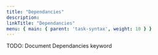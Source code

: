 ```yaml
---
title: "Dependancies"
description:
linkTitle: "Dependancies"
menu: { main: { parent: 'task-syntax', weight: 10 } }
---
```


TODO: Document Dependancies keyword
